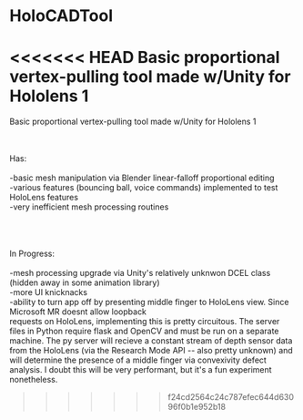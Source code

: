 # HoloCADTool
<<<<<<< HEAD
Basic proportional vertex-pulling tool made w/Unity for Hololens 1
=======
Basic proportional vertex-pulling tool made w/Unity for Hololens 1<br><br><br>

Has:<br><br>
-basic mesh manipulation via Blender linear-falloff proportional editing <br>
-various features (bouncing ball, voice commands) implemented to test HoloLens features<br>
-very inefficient mesh processing routines<br><br><br><br>

In Progress:<br><br>
-mesh processing upgrade via Unity's relatively unknwon DCEL class (hidden away in some animation library) <br>
-more UI knicknacks<br>
-ability to turn app off by presenting middle finger to HoloLens view.  Since Microsoft MR doesnt allow loopback<br>
requests on HoloLens, implementing this is pretty circuitous.  The server files in Python require flask and OpenCV
and must be run on a separate machine.  The py server will recieve a constant stream of depth sensor data 
from the HoloLens (via the Research Mode API -- also pretty unknown) and will determine the presence of a middle finger via 
convexivity defect analysis.  I doubt this will be very performant, but it's a fun experiment nonetheless.
>>>>>>> f24cd2564c24c787efec644d63096f0b1e952b18
